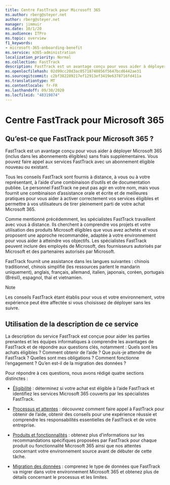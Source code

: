 ```yaml
---
title: Centre FastTrack pour Microsoft 365
ms.author: rberg@steyer.net
author: rberg@steyer.net
manager: jimmuir
ms.date: 10/1/20
ms.audience: ITPro
ms.topic: overview
f1_keywords:
- microsoft-365-onboarding-benefit
ms.service: m365-administration
localization_priority: Normal
ms.collection: FastTrack
description: FastTrack est un avantage conçu pour vous aider à déployer Microsoft 365 (inclus dans les abonnements éligibles) sans frais supplémentaires. Vous pouvez faire appel aux services FastTrack avec un abonnement éligible nouveau ou existant.
ms.openlocfilehash: 02d99cc20d3ac05718740856f5647bcd6442ae31
ms.sourcegitcommit: c2bf382289217ef12913ef3419e6378716fd411a
ms.translationtype: MT
ms.contentlocale: fr-FR
ms.lasthandoff: 09/30/2020
ms.locfileid: "48319874"
---
```

# <a name="fasttrack-center-benefit-for-microsoft-365"></a>Centre FastTrack pour Microsoft 365

## <a name="what-is-fasttrack-for-microsoft-365"></a>Qu’est-ce que FastTrack pour Microsoft 365 ?

FastTrack est un avantage conçu pour vous aider à déployer Microsoft 365 (inclus dans les abonnements éligibles) sans frais supplémentaires. Vous pouvez faire appel aux services FastTrack avec un abonnement éligible nouveau ou existant.

Tous les conseils FastTrack sont fournis à distance, à vous ou à votre représentant, à l’aide d’une combinaison d’outils et de documentation publiée. Le personnel FastTrack ne peut pas agir en votre nom, mais vous fournit une combinaison d’assistance orale et écrite et de meilleures pratiques pour vous aider à activer correctement vos services éligibles et permettre à vos utilisateurs de tirer pleinement parti de votre achat Microsoft 365.

Comme mentionné précédemment, les spécialistes FastTrack travaillent avec vous à distance. Ils cherchent à comprendre vos projets et votre utilisation des produits Microsoft éligibles que vous avez achetés et vous proposent une approche recommandée, adaptée à votre environnement pour vous aider à atteindre vos objectifs. Les spécialistes FastTrack peuvent inclure des employés de Microsoft, des fournisseurs autorisés par Microsoft et des partenaires autorisés par Microsoft.

FastTrack fournit une assistance dans les langues suivantes : chinois traditionnel, chinois simplifié (les ressources parlent le mandarin uniquement), anglais, français, allemand, italien, japonais, coréen, portugais (Brésil), espagnol, thaï et vietnamien.

> [!NOTE]
> Les conseils FastTrack étant établis pour vous et votre environnement, votre expérience peut être affectée si vous choisissez de déployer sans les suivre.

## <a name="how-to-use-this-service-description"></a>Utilisation de la description de ce service

La description du service FastTrack est conçue pour aider les parties prenantes et les équipes informatiques à comprendre les avantages de FastTrack et de répondre aux questions clés, notamment : Quels sont les achats éligibles ? Comment obtenir de l’aide ? Que puis-je attendre de FastTrack ? Quelles sont mes obligations ? Comment fonctionne l’engagement ? Qu’en est-il de la migration des données ?

Pour répondre à ces questions, nous avons rédigé quatre sections distinctes :

  - [Éligibilité](eligibility.md) : déterminez si votre achat est éligible à l’aide FastTrack et identifiez les services Microsoft 365 couverts par les spécialistes FastTrack.

  - [Processus et attentes](process-and-expectations.md) : découvrez comment faire appel à FastTrack pour obtenir de l’aide, obtenir des conseils pour une expérience réussie et comprendre les responsabilités essentielles de FastTrack et de votre entreprise.

  - [Produits et fonctionnalités](products-and-capabilities.md) : obtenez plus d’informations sur les recommandations spécifiques proposées par FastTrack pour chaque produit ou fonctionnalité Microsoft 365 ainsi que nos attentes concernant votre environnement source avant de débuter de cette tâche.

  - [Migration des données](data-migration.md) : comprenez le type de données que FastTrack va migrer dans votre environnement Microsoft 365 et obtenez plus de détails concernant le processus et les limites.
